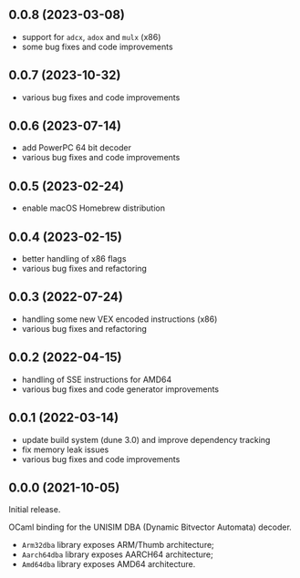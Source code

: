 ## 0.0.8 (2023-03-08)

- support for `adcx`, `adox` and `mulx` (x86)
- some bug fixes and code improvements

## 0.0.7 (2023-10-32)

- various bug fixes and code improvements

## 0.0.6 (2023-07-14)

- add PowerPC 64 bit decoder
- various bug fixes and code improvements

## 0.0.5 (2023-02-24)

- enable macOS Homebrew distribution

## 0.0.4 (2023-02-15)

- better handling of x86 flags
- various bug fixes and refactoring

## 0.0.3 (2022-07-24)

- handling some new VEX encoded instructions (x86)
- various bug fixes and refactoring

## 0.0.2 (2022-04-15)

- handling of SSE instructions for AMD64
- various bug fixes and code generator improvements

## 0.0.1 (2022-03-14)

- update build system (dune 3.0) and improve dependency tracking
- fix memory leak issues
- various bug fixes and code improvements

## 0.0.0 (2021-10-05)

Initial release.

OCaml binding for the UNISIM DBA (Dynamic Bitvector Automata) decoder.
- `Arm32dba` library exposes ARM/Thumb architecture;
- `Aarch64dba` library exposes AARCH64 architecture;
- `Amd64dba` library exposes AMD64 architecture.
